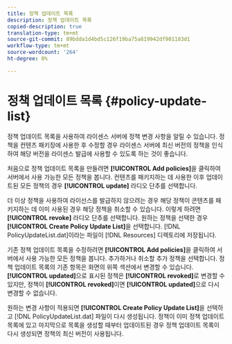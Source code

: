 ```yaml
---
title: 정책 업데이트 목록
description: 정책 업데이트 목록
copied-description: true
translation-type: tm+mt
source-git-commit: 89bdda1d4bd5c126f19ba75a819942df901183d1
workflow-type: tm+mt
source-wordcount: '264'
ht-degree: 0%

---
```



# 정책 업데이트 목록 {#policy-update-list}

정책 업데이트 목록을 사용하여 라이센스 서버에 정책 변경 사항을 알릴 수 있습니다. 정책을 컨텐츠 패키징에 사용한 후 수정할 경우 라이센스 서버에 최신 버전의 정책을 인식하여 해당 버전을 라이센스 발급에 사용할 수 있도록 하는 것이 좋습니다.

처음으로 정책 업데이트 목록을 만들려면 **[!UICONTROL Add policies]**&#x200B;을 클릭하여 서버에서 사용 가능한 모든 정책을 봅니다. 컨텐츠를 패키지하는 데 사용한 이후 업데이트된 모든 정책의 경우 **[!UICONTROL update]** 라디오 단추를 선택합니다.

더 이상 정책을 사용하여 라이선스를 발급하지 않으려는 경우 해당 정책이 콘텐츠를 패키지하는 데 이미 사용된 경우 해당 정책을 취소할 수 있습니다. 이렇게 하려면 **[!UICONTROL revoke]** 라디오 단추를 선택합니다. 원하는 정책을 선택한 경우 **[!UICONTROL Create Policy Update List]**&#x200B;을 선택합니다. [!DNL PolicyUpdateList.dat]이라는 파일이 [!DNL Resources] 디렉토리에 저장됩니다.

기존 정책 업데이트 목록을 수정하려면 **[!UICONTROL Add policies]**&#x200B;을 클릭하여 서버에서 사용 가능한 모든 정책을 봅니다. 추가하거나 취소할 추가 정책을 선택합니다. 정책 업데이트 목록의 기존 항목은 화면의 위쪽 섹션에서 변경할 수 있습니다. **[!UICONTROL updated]**&#x200B;으로 표시된 정책은 **[!UICONTROL revoked]**&#x200B;로 변경할 수 있지만, 정책이 **[!UICONTROL revoked]**&#x200B;이면 **[!UICONTROL updated]**&#x200B;으로 다시 변경할 수 없습니다.

원하는 변경 사항이 적용되면 **[!UICONTROL Create Policy Update List]**&#x200B;을 선택하고 [!DNL PolicyUpdateList.dat] 파일이 다시 생성됩니다. 정책이 이미 정책 업데이트 목록에 있고 마지막으로 목록을 생성할 때부터 업데이트된 경우 정책 업데이트 목록이 다시 생성되면 정책의 최신 버전이 사용됩니다.
